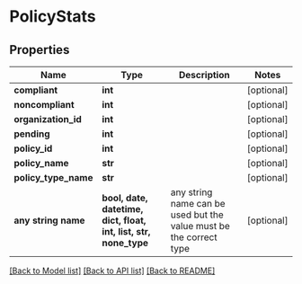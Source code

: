 # PolicyStats


## Properties
Name | Type | Description | Notes
------------ | ------------- | ------------- | -------------
**compliant** | **int** |  | [optional] 
**noncompliant** | **int** |  | [optional] 
**organization_id** | **int** |  | [optional] 
**pending** | **int** |  | [optional] 
**policy_id** | **int** |  | [optional] 
**policy_name** | **str** |  | [optional] 
**policy_type_name** | **str** |  | [optional] 
**any string name** | **bool, date, datetime, dict, float, int, list, str, none_type** | any string name can be used but the value must be the correct type | [optional]

[[Back to Model list]](../README.md#documentation-for-models) [[Back to API list]](../README.md#documentation-for-api-endpoints) [[Back to README]](../README.md)


